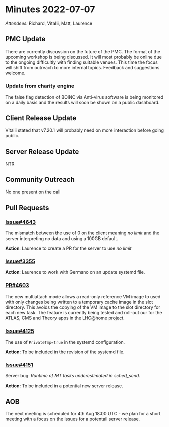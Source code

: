 # Minutes 2022-07-07

*Attendees:* Richard, Vitalii, Matt, Laurence

## PMC Update 
There are currently discussion on the future of the PMC. 
The format of the upcoming workshop is being discussed. 
It will most probably be online due to the ongoing difficultly with finding suitable venues. 
This time the focus will shift from outreach to more internal topics.
Feedback and suggestions welcome.

### Update from charity engine
The false flag detection of BOINC via Anti-virus software is being monitored on a daily basis and the results will soon be shown on a public dashboard.

## Client Release Update 
Vitalii stated that v7.20.1 will probably need on more interaction before going public.

## Server Release Update
NTR

## Community Outreach 
No one present on the call

## Pull Requests
  ### [Issue#4643](https://github.com/BOINC/boinc/issues/4643#issuecomment-1081507271)
  The mismatch between the use of 0 on the client meaning *no limit* and the server interpreting no data and using a 100GB default.
  
  **Action**: Laurence to create a PR for the server to use *no limit*
  
  ### [Issue#3355](https://github.com/BOINC/boinc/issues/3355)
  **Action**: Laurence to work with Germano on an update systemd file.
  
  ### [PR#4603](https://github.com/BOINC/boinc/pull/4603)
  The new multiattach mode allows a read-only reference VM image to used with only changes being written to a temporary cache image in the slot directory.
  This avoids the copying of the VM image to the slot directory for each new task.
  The feature is currently being tested and roll-out our for the ATLAS, CMS and Theory apps in the LHC@home project. 
  
  ### [Issue#4125](https://github.com/BOINC/boinc/issues/4125)
  The use of `PrivateTmp=true` in the systemd configuration. 
  
  **Action:** To be included in the revision of the systemd file.
  
  ### [Issue#4151](https://github.com/BOINC/boinc/issues/4151)
  Server bug: *Runtime of MT tasks underestimated in sched_send*. 
  
   **Action:** To be included in a potential new server release.
  
## AOB

The next meeting is scheduled for 4th Aug 18:00 UTC - we plan for a short meeting with a focus on the issues for a potentail server release.
